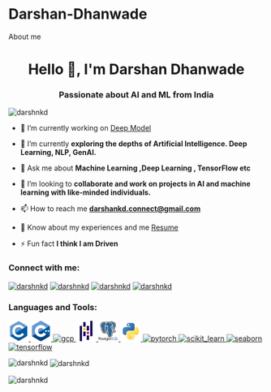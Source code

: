 # Darshan-Dhanwade
About me
<h1 align="center">Hello 👋, I'm Darshan Dhanwade</h1>
<h3 align="center">Passionate about AI and ML from India</h3>

<p align="left"> <img src="https://komarev.com/ghpvc/?username=darshnkd&label=Profile%20views&color=0e75b6&style=flat" alt="darshnkd" /> </p>

- 🔭 I’m currently working on [Deep Model](Link)

- 🌱 I’m currently **exploring the depths of Artificial Intelligence. Deep Learning, NLP, GenAI.**

- 💬 Ask me about **Machine Learning ,Deep Learning , TensorFlow etc**
- 🧐 I’m looking to **collaborate and work on projects in AI and machine learning with like-minded individuals.**


- 📫 How to reach me **darshankd.connect@gmail.com**

- 📄 Know about my experiences and me [Resume](Resume)

- ⚡ Fun fact **I think I am Driven**

<h3 align="left">Connect with me:</h3>
<p align="left">
<a href="https://twitter.com/darshnkd" target="blank"><img align="center" src="https://raw.githubusercontent.com/rahuldkjain/github-profile-readme-generator/master/src/images/icons/Social/twitter.svg" alt="darshnkd" height="30" width="40" /></a>
<a href="https://linkedin.com/in/darshnkd" target="blank"><img align="center" src="https://raw.githubusercontent.com/rahuldkjain/github-profile-readme-generator/master/src/images/icons/Social/linked-in-alt.svg" alt="darshnkd" height="30" width="40" /></a>
<a href="https://fb.com/darshnkd" target="blank"><img align="center" src="https://raw.githubusercontent.com/rahuldkjain/github-profile-readme-generator/master/src/images/icons/Social/facebook.svg" alt="darshnkd" height="30" width="40" /></a>
<a href="https://instagram.com/darshnkd" target="blank"><img align="center" src="https://raw.githubusercontent.com/rahuldkjain/github-profile-readme-generator/master/src/images/icons/Social/instagram.svg" alt="darshnkd" height="30" width="40" /></a>
</p>

<h3 align="left">Languages and Tools:</h3>
<p align="left"> <a href="https://www.cprogramming.com/" target="_blank" rel="noreferrer"> <img src="https://raw.githubusercontent.com/devicons/devicon/master/icons/c/c-original.svg" alt="c" width="40" height="40"/> </a> <a href="https://www.w3schools.com/cpp/" target="_blank" rel="noreferrer"> <img src="https://raw.githubusercontent.com/devicons/devicon/master/icons/cplusplus/cplusplus-original.svg" alt="cplusplus" width="40" height="40"/> </a> <a href="https://cloud.google.com" target="_blank" rel="noreferrer"> <img src="https://www.vectorlogo.zone/logos/google_cloud/google_cloud-icon.svg" alt="gcp" width="40" height="40"/> </a> <a href="https://pandas.pydata.org/" target="_blank" rel="noreferrer"> <img src="https://raw.githubusercontent.com/devicons/devicon/2ae2a900d2f041da66e950e4d48052658d850630/icons/pandas/pandas-original.svg" alt="pandas" width="40" height="40"/> </a> <a href="https://www.postgresql.org" target="_blank" rel="noreferrer"> <img src="https://raw.githubusercontent.com/devicons/devicon/master/icons/postgresql/postgresql-original-wordmark.svg" alt="postgresql" width="40" height="40"/> </a> <a href="https://www.python.org" target="_blank" rel="noreferrer"> <img src="https://raw.githubusercontent.com/devicons/devicon/master/icons/python/python-original.svg" alt="python" width="40" height="40"/> </a> <a href="https://pytorch.org/" target="_blank" rel="noreferrer"> <img src="https://www.vectorlogo.zone/logos/pytorch/pytorch-icon.svg" alt="pytorch" width="40" height="40"/> </a> <a href="https://scikit-learn.org/" target="_blank" rel="noreferrer"> <img src="https://upload.wikimedia.org/wikipedia/commons/0/05/Scikit_learn_logo_small.svg" alt="scikit_learn" width="40" height="40"/> </a> <a href="https://seaborn.pydata.org/" target="_blank" rel="noreferrer"> <img src="https://seaborn.pydata.org/_images/logo-mark-lightbg.svg" alt="seaborn" width="40" height="40"/> </a> <a href="https://www.tensorflow.org" target="_blank" rel="noreferrer"> <img src="https://www.vectorlogo.zone/logos/tensorflow/tensorflow-icon.svg" alt="tensorflow" width="40" height="40"/> </a> </p>

<p><img align="left" src="https://github-readme-stats.vercel.app/api/top-langs?username=darshnkd&show_icons=true&locale=en&layout=compact" alt="darshnkd" /></p>

<p>&nbsp;<img align="center" src="https://github-readme-stats.vercel.app/api?username=darshnkd&show_icons=true&locale=en" alt="darshnkd" /></p>

<p><img align="center" src="https://github-readme-streak-stats.herokuapp.com/?user=darshnkd&" alt="darshnkd" /></p>
